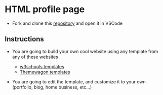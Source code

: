 # HTML profile page

- Fork and clone this [repository](https://github.com/JoinCODED/TASK-html-starter) and open it in VSCode

## Instructions

- You are going to build your own cool website using any template from any of these websites

  - [w3schools templates](https://www.w3schools.com/w3css/w3css_templates.asp)
  - [Themewagon templates](https://themewagon.com/theme-price/free/)

- You are going to edit the template, and customize it to your own (portfolio, blog, home business, etc...)
